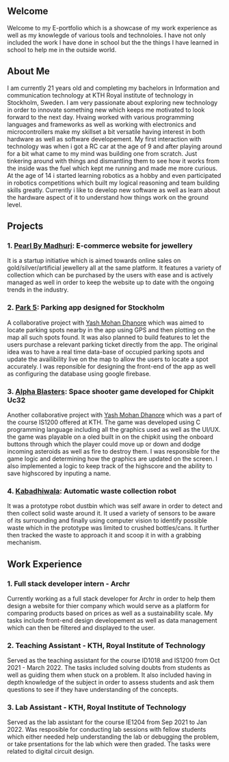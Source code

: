 ## Welcome

Welcome to my E-portfolio which is a showcase of my work experience as well as my knowlegde of various tools and technoloies. I have not only included the work I have done in school but the the things I have learned in school to help me in the outside world.



## About Me

I am currently 21 years old and completing my bachelors in Information and communication technology at KTH Royal institute of technology in Stockholm, Sweden. I am very passionate about exploring new technology in order to innovate something new which keeps me motivated to look forward to the next day. Hvaing worked with various programming languages and frameworks as well as working with electronics and microcontrollers make my skillset a bit versatile having interest in both hardware as well as software developement.
My first interaction with technology was when i got a RC car at the age of 9 and after playing around for a bit what came to my mind was building one from scratch. Just tinkering around with things and dismantling them to see how it works from the inside was the fuel which kept me running and made me more curious. At the age of 14 i started learning robotics as a hobby and even participated in robotics competitions which built my logical reasoning and team building skills greatly. Currently i like to develop new software as well as learn about the hardware aspect of it to understand how things work on the ground level.



## Projects

### 1. [Pearl By Madhuri](https://www.pearlbymadhuri.com): E-commerce website for jewellery 
It is a startup initiative which is aimed towards online sales on gold/silver/artificial jewellery all at the same platform. It features a variety of collection which can be purchased by the users with ease and is actively managed as well in order to keep the website up to date with the ongoing trends in the industry.

### 2. [Park 5](https://github.com/VidhuAgg/Park5): Parking app designed for Stockholm
A collaborative project with [Yash Mohan Dhanore](https://github.com/yashdhanore) which was aimed to locate parking spots nearby in the app using GPS and then plotting on the map all such spots found. It was also planned to build features to let the users purchase a relevant parking ticket directly from the app. The original idea was to have a real time data-base of occupied parking spots and update the availibility live on the map to allow the users to locate a spot accurately. I was reponsible for designing the front-end of the app as well as configuring the database using google firebase.

### 3. [Alpha Blasters](https://github.com/VidhuAgg/IS1200Alphablaster): Space shooter game developed for Chipkit Uc32
Another collaborative project with [Yash Mohan Dhanore](https://github.com/yashdhanore) which was a part of the course IS1200 offered at KTH. The game was developed using C programming language including all the graphics used as well as the UI/UX. the game was playable on a oled built in on the chipkit using the onboard buttons through which the player could move up or down and dodge incoming asteroids as well as fire to destroy them. I was responsible for the game logic and determining how the graphics are updated on the screen. I also implemented a logic to keep track of the highscore and the ability to save highscored by inputing a name.

### 4. [Kabadhiwala](https://www.facebook.com/KabadhiWala1/): Automatic waste collection robot
It was a prototype robot dustbin which was self aware in order to detect and then collect solid waste around it. It used a variety of sensors to be aware of its surrounding and finally using computer vision to identify possible waste which in the prototype was limited to crushed bottles/cans. It further then tracked the waste to approach it and scoop it in with a grabbing mechanism.
 
 
 
## Work Experience

### 1. Full stack developer intern - Archr
Currently working as a full stack developer for Archr in order to help them design a website for thier company which would serve as a platform for comparing products based on prices as well as a sustainability scale. My tasks include front-end design developement as well as data management which can then be filtered and displayed to the user.

### 2. Teaching Assistant - KTH, Royal Institute of Technology
Served as the teaching assistant for the course ID1018 and IS1200 from Oct 2021 - March 2022. The tasks included solving doubts from students as well as guiding them when stuck on a problem. It also included having in depth knowledge of the subject in order to assess students and ask them questions to see if they have understanding of the concepts.

### 3. Lab Assistant - KTH, Royal Institute of Technology 
Served as the lab assistant for the course IE1204 from Sep 2021 to Jan 2022. Was resposible for conducting lab sessions with fellow students which either needed help understanding the lab or debugging the problem, or take prsentations for the lab which were then graded. The tasks were related to digital circuit design.
